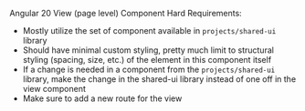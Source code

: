 Angular 20 View (page level) Component Hard Requirements:
- Mostly utilize the set of component available in `projects/shared-ui` library
- Should have minimal custom styling, pretty much limit to structural styling (spacing, size, etc.) of the element in this component itself
- If a change is needed in a component from the `projects/shared-ui` library, make the change in the shared-ui library instead of one off in the view component
- Make sure to add a new route for the view
